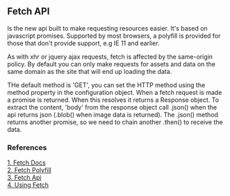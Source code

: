 ## Fetch API

Is the new api built to make requesting resources easier. It's based on javascript promises. Supported by most browsers, a polyfill is provided for those that don't provide support, e.g IE 11 and earlier.

As with xhr or jquery ajax requests, fetch is affected by the same-origin policy. By default you can only make requests for assets and data on the same domain as the site that will end up loading the data.

THe default method is 'GET', you can set the HTTP method using the method property in the configuration object. When a fetch request is made a promise is returned. When this resolves it returns a Response object. To extract the content, 'body' from the response object call .json() when the api returns json (.blob() when image data is returned). The .json() method returns another promise, so we need to chain another .then() to receive the data.



### References

[1. Fetch Docs](https://github.github.io/fetch/)  
[2. Fetch Polyfill](https://github.github.io/fetch/)  
[3. Fetch Api](https://developer.mozilla.org/en-US/docs/Web/API/Fetch_API)  
[4. Using Fetch](https://developer.mozilla.org/en-US/docs/Web/API/Fetch_API/Using_Fetch)  
